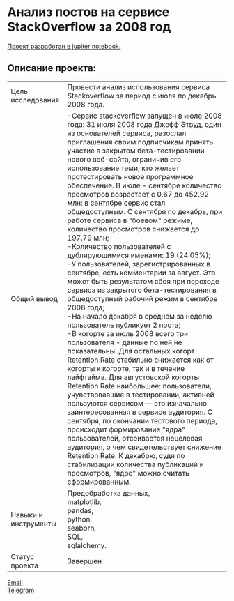 # Анализ постов на сервисе StackOverflow за 2008 год

[Проект разработан в jupiter notebook.](https://github.com/data-analyst-mr/data_science_projects/blob/main/posts/posts.ipynb)<br/>

## Описание проекта:
|   |  |
|---------------|-------------------|
|Цель исследования| Провести анализ использования сервиса Stackoverflow за период с июля по декабрь 2008 года.|
|Общий вывод|-Сервис stackoverflow запущен в июле 2008 года: 31 июля 2008 года Джефф Этвуд, один из основателей сервиса, разослал приглашения своим подписчикам принять участие в закрытом бета-тестировании нового веб-сайта, ограничив его использование теми, кто желает протестировать новое программное обеспечение. В июле - сентябре количество просмотров возрастает с 0.67 до 452.92 млн: в сентябре сервис стал общедоступным. С сентября по декабрь, при работе сервиса в "боевом" режиме, количество просмотров снижается до 197.79 млн;<br/>-Количество пользователей с дублирующимися именами: 19 (24.05%);<br/>-У пользователей, зарегистрированных в сентябре, есть комментарии за август. Это может быть результатом сбоя при переходе сервиса из закрытого бета-тестирования в общедоступный рабочий режим в сентябре 2008 года;<br/>-На начало декабря в среднем за неделю пользователь публикует 2 поста;<br/>-В когорте за июль 2008 всего три пользователя - данные по ней не показательны. Для остальных когорт Retention Rate стабильно снижается как от когорты к когорте, так и в течение лайфтайма. Для августовской когорты Retention Rate наибольшее: пользователи, учувствовавшие в тестировании, активней пользуются сервисом — это изначально заинтересованная в сервисе аудитория. С сентября, по окончании тестового периода, происходит формирование "ядра" пользователей, отсеивается нецелевая аудитория, о чем свидетельствует снижение Retention Rate. К декабрю, судя по стабилизации количества публикаций и просмотров, "ядро" можно считать сформированным.<br/>|
|Навыки и инструменты|Предобработка данных,<br/>matplotlib,<br/>pandas,<br/>python,<br/>seaborn,<br/>SQL,<br/>sqlalchemy.|
|Статус проекта| Завершен|


[Email](mailto:mikhail-shestakov-2022@bk.ru)<br/>
[Telegram](https://t.me/mshestakov1)
